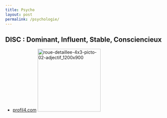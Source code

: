 ```yaml
---
title: Psycho
layout: post
permalink: /psychologie/
---
```


<style>img {width: 200px; height: 200px}</style>

DISC : Dominant, Influent, Stable, Consciencieux
---
* [profil4.com](https://profil4.com/documentation)
![roue-detaillee-4x3-picto-02-adjectif_1200x900](https://github.com/cylmat/cylmat.github.io/assets/47034111/37362ef8-204c-4b25-910d-7dc2e487f1a3)
